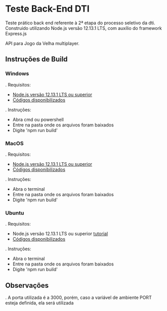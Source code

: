 # Teste Back-End DTI
Teste prático back end referente à 2ª etapa do processo seletivo da dti.
Construido utilizando Node.js versão 12.13.1 LTS, com auxílio do framework Express.js

API para Jogo da Velha multiplayer.

## Instruções de Build
### Windows
. Requisitos:
  - [Node.js versão 12.13.1 LTS ou superior](https://nodejs.org/en/)
  - [Códigos disponibilizados](https://github.com/srsimonetti/TesteBackEndDTI.git)

. Instruções:
  - Abra cmd ou powershell
  - Entre na pasta onde os arquivos foram baixados
  - Digite 'npm run build'
  
### MacOS
. Requisitos:
  - [Node.js versão 12.13.1 LTS ou superior](https://nodejs.org/dist/v12.13.1/node-v12.13.1.pkg)
  - [Códigos disponibilizados](https://github.com/srsimonetti/TesteBackEndDTI.git)
   
. Instruções:
  - Abra o terminal
  - Entre na pasta onde os arquivos foram baixados
  - Digite 'npm run build'
  
### Ubuntu
. Requisitos:
  - Node.js versão 12.13.1 LTS ou superior [tutorial](https://www.hostinger.com.br/tutoriais/instalar-node-js-ubuntu/)
  - [Códigos disponibilizados](https://github.com/srsimonetti/TesteBackEndDTI.git)
   
. Instruções:
  - Abra o terminal
  - Entre na pasta onde os arquivos foram baixados
  - Digite 'npm run build'

## Observações
. A porta utilizada é a 3000, porém, caso a variável de ambiente PORT esteja definida, ela será utilizada
